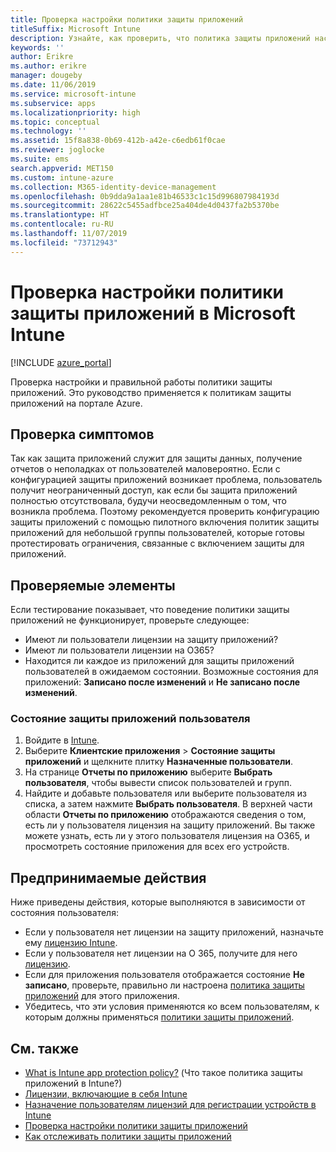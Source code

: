 ```yaml
---
title: Проверка настройки политики защиты приложений
titleSuffix: Microsoft Intune
description: Узнайте, как проверить, что политика защиты приложений настроена и работает правильно в Microsoft Intune.
keywords: ''
author: Erikre
ms.author: erikre
manager: dougeby
ms.date: 11/06/2019
ms.service: microsoft-intune
ms.subservice: apps
ms.localizationpriority: high
ms.topic: conceptual
ms.technology: ''
ms.assetid: 15f8a838-0b69-412b-a42e-c6edb61f0cae
ms.reviewer: joglocke
ms.suite: ems
search.appverid: MET150
ms.custom: intune-azure
ms.collection: M365-identity-device-management
ms.openlocfilehash: 0b9dda9a1aa1e81b46533c1c15d996807984193d
ms.sourcegitcommit: 28622c5455adfbce25a404de4d0437fa2b5370be
ms.translationtype: HT
ms.contentlocale: ru-RU
ms.lasthandoff: 11/07/2019
ms.locfileid: "73712943"
---
```

# <a name="how-to-validate-your-app-protection-policy-setup-in-microsoft-intune"></a>Проверка настройки политики защиты приложений в Microsoft Intune

[!INCLUDE [azure_portal](../includes/azure_portal.md)]

Проверка настройки и правильной работы политики защиты приложений. Это руководство применяется к политикам защиты приложений на портале Azure.

## <a name="checking-for-symptoms"></a>Проверка симптомов
Так как защита приложений служит для защиты данных, получение отчетов о неполадках от пользователей маловероятно. Если с конфигурацией защиты приложений возникает проблема, пользователь получит неограниченный доступ, как если бы защита приложений полностью отсутствовала, будучи неосведомленным о том, что возникла проблема. Поэтому рекомендуется проверить конфигурацию защиты приложений с помощью пилотного включения политик защиты приложений для небольшой группы пользователей, которые готовы протестировать ограничения, связанные с включением защиты для приложений.

## <a name="what-to-check"></a>Проверяемые элементы

Если тестирование показывает, что поведение политики защиты приложений не функционирует, проверьте следующее:

- Имеют ли пользователи лицензии на защиту приложений?
- Имеют ли пользователи лицензии на O365?
- Находится ли каждое из приложений для защиты приложений пользователей в ожидаемом состоянии. Возможные состояния для приложений: **Записано после изменений** и **Не записано после изменений**.

### <a name="user-app-protection-status"></a>Состояние защиты приложений пользователя
1. Войдите в [Intune](https://go.microsoft.com/fwlink/?linkid=2090973).
3. Выберите **Клиентские приложения** >  **Состояние защиты приложений** и щелкните плитку **Назначенные пользователи**. 
4. На странице **Отчеты по приложению** выберите **Выбрать пользователя**, чтобы вывести список пользователей и групп. 
5. Найдите и добавьте пользователя или выберите пользователя из списка, а затем нажмите **Выбрать пользователя**. В верхней части области **Отчеты по приложению** отображаются сведения о том, есть ли у пользователя лицензия на защиту приложений. Вы также можете узнать, есть ли у этого пользователя лицензия на O365, и просмотреть состояние приложения для всех его устройств.

## <a name="what-to-do"></a>Предпринимаемые действия
Ниже приведены действия, которые выполняются в зависимости от состояния пользователя:

- Если у пользователя нет лицензии на защиту приложений, назначьте ему [лицензию Intune](../fundamentals/licenses.md).
- Если у пользователя нет лицензии на O 365, получите для него [лицензию](../fundamentals/licenses.md).
- Если для приложения пользователя отображается состояние **Не записано**, проверьте, правильно ли настроена [политика защиты приложений](app-protection-policies-validate.md) для этого приложения.
- Убедитесь, что эти условия применяются ко всем пользователям, к которым должны применяться [политики защиты приложений](app-protection-policies-monitor.md).

## <a name="see-also"></a>См. также

- [What is Intune app protection policy?](app-protection-policies.md) (Что такое политика защиты приложений в Intune?)
- [Лицензии, включающие в себя Intune](../fundamentals/licenses.md)
- [Назначение пользователям лицензий для регистрации устройств в Intune](../fundamentals/licenses-assign.md)
- [Проверка настройки политики защиты приложений](app-protection-policies-validate.md)
- [Как отслеживать политики защиты приложений](app-protection-policies-monitor.md)

